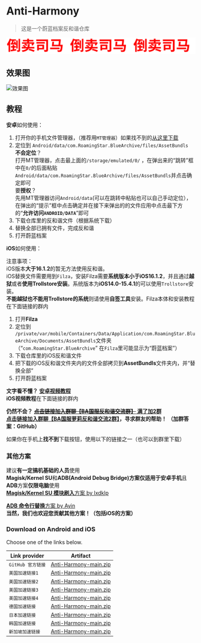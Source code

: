 # Anti-Harmony

> 这是一个蔚蓝档案反和谐仓库   

<div align=center>
<img src="https://github.com/BlueArchiveCN/.github/raw/master/reseller.svg" />
</div>

## 效果图

![效果图](./反和谐修改效果图.png)

## 教程

**安卓**如何使用：   

1. 打开你的手机文件管理器，（推荐用`MT管理器`）如果找不到的[从这里下载](https://mt2.cn/download/)   
2. 定位到 `Android/data/com.RoamingStar.BlueArchive/files/AssetBundls`   
   **不会定位**？    
     打开MT管理器，点击最上面的`/storage/emulated/0/` ，在弹出来的“跳转”框中在`0/`的后面粘贴`Android/data/com.RoamingStar.BlueArchive/files/AssetBundls`并点击确定即可   
     要**授权**？   
     先用MT管理器访问`Android/data`(可以在跳转中粘贴也可以自己手动定位），在弹出的“提示”框中点击确定并在接下来弹出的的文件应用中点击最下方的“**允许访问`ANDROID/DATA`**”即可   
3. 下载仓库里的反和谐文件（根据系统下载）   
4. 替换全部已拥有文件，完成反和谐   
5. 打开蔚蓝档案   
 
**iOS**如何使用：

注意事项：   
iOS版本**大于16.1.2**的暂无方法使用反和谐。   
iOS替换文件需要用到`Filza`，安装Filza需要**系统版本小于iOS16.1.2**，并且通过**越狱**或者**使用Trollstore安装**。系统版本为**iOS14.0-15.4.1**的可以使用`Trollstore`安装。   
**不能越狱也不能用Trollstore的系统**则请使用**自签工具**安装。Filza本体和安装教程在下面链接的群内
1. 打开**Filza**  
2. 定位到 `/private/var/mobile/Containers/Data/Application/com.RoamingStar.BlueArchive/Documents/AssetBundls`文件夹   
   （“`com.RoamingStar.BlueArchive`” 在`Filza`里可能显示为“蔚蓝档案”）   
3. 下载仓库里的iOS反和谐文件   
4. 把下载的iOS反和谐文件夹内的文件全部拷贝到**AssetBundls**文件夹内，并“替换全部”   
5. 打开蔚蓝档案    

**文字看不懂？** [**安卓视频教程**](https://www.bilibili.com/video/BV1PM4y1p79e/)    
**iOS视频教程**在下面链接的群内

**仍然不会？**  [**~~点击链接加入群聊【BA国服反和谐交流群】~~ 满了加2群**](https://qm.qq.com/cgi-bin/qm/qr?k=xJx5SpbL-Exu7Fk1oiIXldAN1J_LEUb4&jump_from=webapi&authKey=An0DcDs9/SDZsBNCDJWngMuQDt+ty7UPfwn4qto1JkCVLOAUK5TIS+ihQjTAfD2Q)   
[**点击链接加入群聊【BA国服萝莉反和谐交流2群】**](https://qm.qq.com/cgi-bin/qm/qr?k=rT8nZjZTJELbvPWAb6cqs9pN7d7QfQXw&jump_from=webapi&authKey=35hwtgxiZ4jYbYpem4W9epuu/rajf1J0EEikOsOKQGJrq2dkski86pUh/qcV6ozk)**，寻求群友的帮助！   （加群答案：GitHub）**

如果你在手机上**找不到**下载按钮，使用以下的链接之一（也可以到群里下载）   

### 其他方案

建议**有一定搞机基础的人员**使用   
**Magisk/Kernel SU**和**ADB(Android Debug Bridge)**方案仅适用于**安卓手机**且**ADB**方案**仅限电脑**使用   
[**Magisk/Kernel SU 模块刷入**方案 by lxdklp](https://github.com/BlueArchiveCN/Anti-Harmony-Module)   

[**ADB 命令行替换**方案 by Ayin](https://github.com/BlueArchiveCN/Anti-Harmony-ADB)   
**当然，我们也欢迎您贡献其他方案！（包括iOS的方案）**   

### Download on Android and iOS

Choose one of the links below.

| Link provider     | Artifact                                                     |
| ----------------- | ------------------------------------------------------------ |
| `GitHub 官方链接` | [Anti-Harmony-main.zip](https://github.com/BlueArchiveCN/Anti-Harmony/archive/refs/heads/main.zip) |
| `美国加速链接1`   | [Anti-Harmony-main.zip](https://git.xfj0.cn/https://github.com/BlueArchiveCN/Anti-Harmony/archive/refs/heads/main.zip) |
| `美国加速链接2`   | [Anti-Harmony-main.zip](https://download.njuu.cf/BlueArchiveCN/Anti-Harmony/archive/refs/heads/main.zip) |
| `美国加速链接3`   | [Anti-Harmony-main.zip](https://hub.gitmirror.com/https://github.com/BlueArchiveCN/Anti-Harmony/archive/refs/heads/main.zip) |
| `美国加速链接4`   | [Anti-Harmony-main.zip](https://download.yzuu.cf/BlueArchiveCN/Anti-Harmony/archive/refs/heads/main.zip) |
| `德国加速链接`    | [Anti-Harmony-main.zip](https://archive.fastgit.org/BlueArchiveCN/Anti-Harmony/archive/refs/heads/main.zip) |
| `日本加速链接`    | [Anti-Harmony-main.zip](https://download.fastgit.ixmu.net/BlueArchiveCN/Anti-Harmony/archive/refs/heads/main.zip) |
| `韩国加速链接`    | [Anti-Harmony-main.zip](https://ghproxy.com/https://github.com/BlueArchiveCN/Anti-Harmony/archive/refs/heads/main.zip) |
| `新加坡加速链接`  | [Anti-Harmony-main.zip](https://kgithub.com/BlueArchiveCN/Anti-Harmony/archive/refs/heads/main.zip) |
